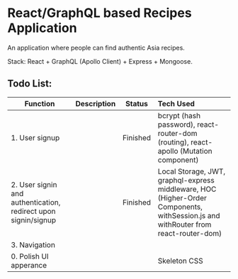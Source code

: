 # React/GraphQL based Recipes Application

An application where people can find authentic Asia recipes. 

Stack: React + GraphQL (Apollo Client) + Express + Mongoose.

## Todo List:

| Function     | Description   | Status  | Tech Used  |
| -------------|:--------------| ------- |:----------- |
| 1. User signup |  | Finished | bcrypt (hash password), react-router-dom (routing), react-apollo (Mutation component) |
| 2. User signin and authentication, redirect upon signin/signup || Finished | Local Storage, JWT, graphql-express middleware, HOC (Higher-Order Components, withSession.js and withRouter from react-router-dom) |
| 3. Navigation ||||
| 0. Polish UI apperance | | | Skeleton CSS |